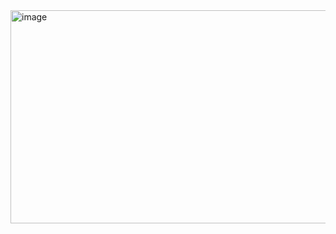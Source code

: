 <img width="1110" height="341" alt="image" src="https://github.com/user-attachments/assets/ac743431-e532-4615-8cbd-31413b76d32a" />
